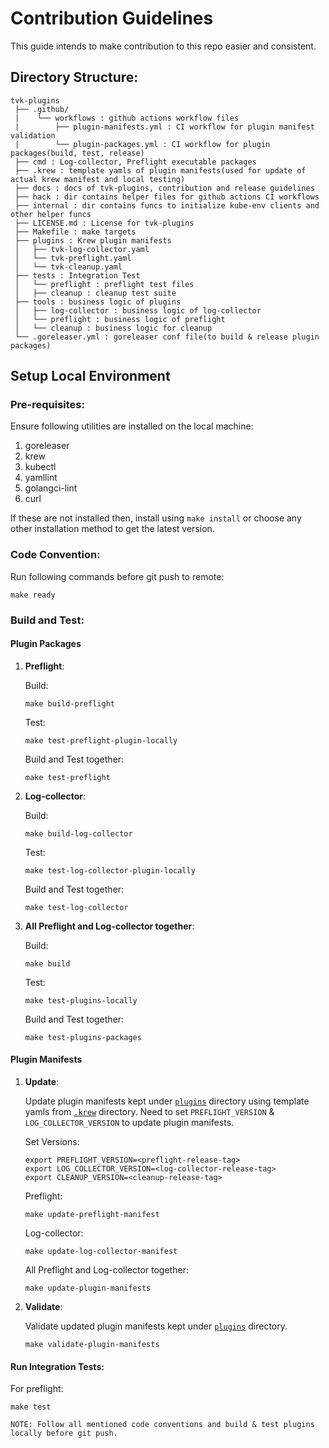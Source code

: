 # Contribution Guidelines

This guide intends to make contribution to this repo easier and consistent.

## Directory Structure:

```text
tvk-plugins
 ├── .github/
 |    └── workflows : github actions workflow files
 |        ├── plugin-manifests.yml : CI workflow for plugin manifest validation
 |        └── plugin-packages.yml : CI workflow for plugin packages(build, test, release)
 ├── cmd : Log-collector, Preflight executable packages
 ├── .krew : template yamls of plugin manifests(used for update of actual krew manifest and local testing)
 ├── docs : docs of tvk-plugins, contribution and release guidelines
 ├── hack : dir contains helper files for github actions CI workflows
 ├── internal : dir contains funcs to initialize kube-env clients and other helper funcs
 ├── LICENSE.md : License for tvk-plugins
 ├── Makefile : make targets
 ├── plugins : Krew plugin manifests
 │   ├── tvk-log-collector.yaml 
 │   └── tvk-preflight.yaml
 │   └── tvk-cleanup.yaml 
 ├── tests : Integration Test
 │   └── preflight : preflight test files
 │   ├── cleanup : cleanup test suite
 ├── tools : business logic of plugins
 │   ├── log-collector : business logic of log-collector
 │   └── preflight : business logic of preflight
 │   └── cleanup : business logic for cleanup
 └── .goreleaser.yml : goreleaser conf file(to build & release plugin packages)   
```

## Setup Local Environment

### Pre-requisites:

Ensure following utilities are installed on the local machine:
1. goreleaser 
2. krew
3. kubectl
4. yamllint
5. golangci-lint
6. curl

If these are not installed then, install using `make install` or choose any other installation method to get the latest version. 

### Code Convention:

Run following commands before git push to remote:

```
make ready
```

### Build and Test:

#### Plugin Packages

1. **Preflight**:

    Build: 
    ```
    make build-preflight
    ```
    
    Test:
    ```
    make test-preflight-plugin-locally
    ```
    
    Build and Test together:
    ```
    make test-preflight
    ```

2. **Log-collector**:
     
     Build: 
     ```
     make build-log-collector
     ```

     Test:
     ```
     make test-log-collector-plugin-locally
     ```   
    
     Build and Test together:
     ```
     make test-log-collector
     ```

3. **All Preflight and Log-collector together**:

    Build:
    ```
    make build
    ```

    Test: 
    ```
    make test-plugins-locally
    ``` 

    Build and Test together:
    ```
    make test-plugins-packages
    ```
    

#### Plugin Manifests


1. **Update**:
    
    Update plugin manifests kept under [`plugins`](plugins) directory using template yamls from [`.krew`](.krew) directory.
    Need to set `PREFLIGHT_VERSION` & `LOG_COLLECTOR_VERSION` to update plugin manifests.
    
    Set Versions:
    ```
    export PREFLIGHT_VERSION=<preflight-release-tag>
    export LOG_COLLECTOR_VERSION=<log-collector-release-tag>
    export CLEANUP_VERSION=<cleanup-release-tag>
    ```
   
    Preflight:
    ```
    make update-preflight-manifest
    ```
    
    Log-collector:
    ```
    make update-log-collector-manifest
    ```

    All Preflight and Log-collector together:
    ```
    make update-plugin-manifests
    ```

2. **Validate**:

    Validate updated plugin manifests kept under [`plugins`](plugins) directory.
    
    ```
    make validate-plugin-manifests
    ```

#### Run Integration Tests:
   
   For preflight:
   ```
   make test
   ```

```
NOTE: Follow all mentioned code conventions and build & test plugins locally before git push.
```